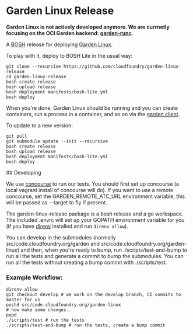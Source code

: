 # Garden Linux Release

**Garden Linux is not actively developed anymore. We are currnetly focusing on
the OCI Garden backend:
[garden-runc](https://github.com/cloudfoundry/garden-runc-release).**

A [BOSH](http://docs.cloudfoundry.org/bosh/) release for deploying [Garden Linux](https://github.com/cloudfoundry/garden-linux).

To play with it, deploy to BOSH Lite in the usual way:

```
git clone --recursive https://github.com/cloudfoundry/garden-linux-release
cd garden-linux-release
bosh create release
bosh upload release
bosh deployment manifests/bosh-lite.yml
bosh deploy
```

When you're done, Garden Linux should be running and you can create containers, run a process in a container, and so on via the [garden client](https://github.com/cloudfoundry/garden).

To update to a new version:

```
git pull
git submodule update --init --recursive
bosh create release
bosh upload release
bosh deployment manifests/bosh-lite.yml
bosh deploy
```

## Developing

We use [concourse](http://github.com/concourse/concourse) to run our tests. You should first set up concourse (a local vagrant install of concourse will do). If you want to use a remote concourse, set the GARDEN_REMOTE_ATC_URL environment variable, this will be passed as --target to fly if present.

The garden-linux-release package is a bosh release and a go workspace. The included .envrc will set up your GOPATH environment variable for you (if you have [direnv](https://github.com/direnv/direnv) installed and run `direnv allow`).

You can develop in the submodules (normally src/code.cloudfoundry.org/garden and src/code.cloudfoundry.org/garden-linux) and then, when you're ready to bump, run ./scripts/test-and-bump to run all the tests and generate a commit to bump the submodules. You can run all the tests without creating a bump commit with ./scripts/test.

### Example Workflow:

~~~~
direnv allow
git checkout develop # we work on the develop branch, CI commits to master for us
pushd src/code.cloudfoundry.org/garden-linux
# now make some changes..
popd
./scripts/test # run the tests
./scripts/test-and-bump # run the tests, create a bump commit
~~~~
